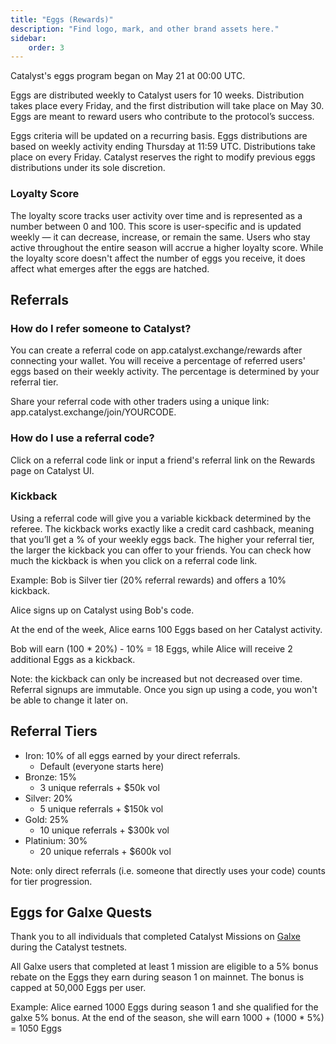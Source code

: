 ```yaml
---
title: "Eggs (Rewards)"
description: "Find logo, mark, and other brand assets here."
sidebar:
    order: 3
---
```


Catalyst's eggs program began on May 21 at 00:00 UTC.

Eggs are distributed weekly to Catalyst users for 10 weeks. Distribution takes place every Friday, and the first distribution will take place on May 30. Eggs are meant to reward users who contribute to the protocol’s success.

Eggs criteria will be updated on a recurring basis. Eggs distributions are based on weekly activity ending Thursday at 11:59 UTC. Distributions take place on every Friday. Catalyst reserves the right to modify previous eggs distributions under its sole discretion.

### Loyalty Score

The loyalty score tracks user activity over time and is represented as a number between 0 and 100. This score is user-specific and is updated weekly — it can decrease, increase, or remain the same. Users who stay active throughout the entire season will accrue a higher loyalty score. While the loyalty score doesn't affect the number of eggs you receive, it does affect what emerges after the eggs are hatched.

## Referrals

### How do I refer someone to Catalyst?

You can create a referral code on app.catalyst.exchange/rewards after connecting your wallet. You will receive a percentage of referred users' eggs based on their weekly activity. The percentage is determined by your referral tier.

Share your referral code with other traders using a unique link: app.catalyst.exchange/join/YOURCODE.

### How do I use a referral code?

Click on a referral code link or input a friend's referral link on the Rewards page on Catalyst UI.

###  Kickback

Using a referral code will give you a variable kickback determined by the referee. The kickback works exactly like a credit card cashback, meaning that you’ll get a % of your weekly eggs back. The higher your referral tier, the larger the kickback you can offer to your friends. You can check how much the kickback is when you click on a referral code link.

Example:
Bob is Silver tier (20% referral rewards) and offers a 10% kickback.

Alice signs up on Catalyst using Bob's code.

At the end of the week, Alice earns 100 Eggs based on her Catalyst activity.

Bob will earn (100 * 20%) - 10% = 18 Eggs, while Alice will receive 2 additional Eggs as a kickback.

Note: the kickback can only be increased but not decreased over time. Referral signups are immutable. Once you sign up using a code, you won't be able to change it later on.

## Referral Tiers

* Iron: 10% of all eggs earned by your direct referrals.
    * Default (everyone starts here)
* Bronze: 15%
    * 3 unique referrals + $50k vol
* Silver: 20%
    * 5 unique referrals + $150k vol
* Gold: 25%
    * 10 unique referrals + $300k vol
* Platinium: 30%
    * 20 unique referrals + $600k vol

Note: only direct referrals (i.e. someone that directly uses your code) counts for tier progression.

## Eggs for Galxe Quests

Thank you to all individuals that completed Catalyst Missions on [Galxe](https://app.galxe.com/catalyst) during the Catalyst testnets. 

All Galxe users that completed at least 1 mission are eligible to a 5% bonus rebate on the Eggs they earn during season 1 on mainnet. The bonus is capped at 50,000 Eggs per user.

Example: Alice earned 1000 Eggs during season 1 and she qualified for the galxe 5% bonus. At the end of the season, she will earn 1000 + (1000 * 5%) = 1050 Eggs
